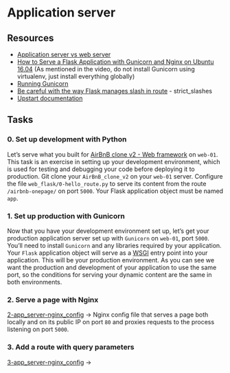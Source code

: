 # Application server
## Resources
* [Application server vs web server](https://www.nginx.com/resources/glossary/application-server-vs-web-server/)
* [How to Serve a Flask Application with Gunicorn and Nginx on Ubuntu 16.04](https://www.digitalocean.com/community/tutorials/how-to-serve-flask-applications-with-gunicorn-and-nginx-on-ubuntu-16-04) (As mentioned in the video, do not install Gunicorn using virtualenv, just install everything globally)
* [Running Gunicorn](https://docs.gunicorn.org/en/latest/run.html)
* [Be careful with the way Flask manages slash in route](https://werkzeug.palletsprojects.com/en/0.14.x/routing/) - strict_slashes
* [Upstart documentation](https://doc.ubuntu-fr.org/upstart)

## Tasks
### 0. Set up development with Python
Let’s serve what you built for [AirBnB clone v2 - Web framework](https://github.com/leroysb/AirBnB_clone_v2) on `web-01`. This task is an exercise in setting up your development environment, which is used for testing and debugging your code before deploying it to production. Git clone your `AirBnB_clone_v2` on your `web-01` server. Configure the file `web_flask/0-hello_route.py` to serve its content from the route `/airbnb-onepage/` on port `5000`. Your Flask application object must be named `app`.

### 1. Set up production with Gunicorn
Now that you have your development environment set up, let’s get your production application server set up with `Gunicorn` on `web-01`, port `5000`. You’ll need to install `Gunicorn` and any libraries required by your application. Your `Flask` application object will serve as a [WSGI](https://www.fullstackpython.com/wsgi-servers.html) entry point into your application. This will be your production environment. As you can see we want the production and development of your application to use the same port, so the conditions for serving your dynamic content are the same in both environments.

### 2. Serve a page with Nginx
[2-app_server-nginx_config](./2-app_server-nginx_config) -> Nginx config file that serves a page both locally and on its public IP on port `80` and proxies requests to the process listening on port `5000`.

### 3. Add a route with query parameters
[3-app_server-nginx_config](./3-app_server-nginx_config) -> 

